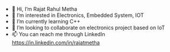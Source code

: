 - 👋 Hi, I’m Rajat Rahul Metha
- 👀 I’m interested in Electronics, Embedded System, IOT
- 🌱 I’m currently learning C++
- 💞️ I’m looking to collaborate on electronics project based on IoT
- 📫 You can reach me through LinkedIn https://in.linkedin.com/in/rajatmetha

<!---
rajatmetha5/rajatmetha5 is a ✨ special ✨ repository because its `README.md` (this file) appears on your GitHub profile.
You can click the Preview link to take a look at your changes.
--->

